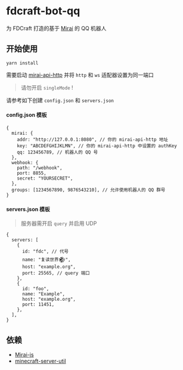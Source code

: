 # fdcraft-bot-qq

为 FDCraft 打造的基于 [Mirai](https://github.com/mamoe/mirai) 的 QQ 机器人

## 开始使用

```
yarn install
```

需要启动 [mirai-api-http](https://github.com/project-mirai/mirai-api-http) 并将 `http` 和 `ws` 适配器设置为同一端口

> 请勿开启 `singleMode` !

请参考如下创建 `config.json` 和 `servers.json`

#### config.json 模板

```json5
{
  mirai: {
    addr: "http://127.0.0.1:8080", // 你的 mirai-api-http 地址
    key: "ABCDEFGHIJKLMN", // 你的 mirai-api-http 中设置的 authKey
    qq: 123456789, // 机器人的 QQ 号
  },
  webhook: {
    path: "/webhook",
    port: 8855,
    secret: "YOURSECRET",
  },
  groups: [1234567890, 9876543210], // 允许使用机器人的 QQ 群号
}
```

#### servers.json 模板

> 服务器需开启 `query` 并启用 UDP

```json5
{
  servers: [
    {
      id: "fdc", // 代号
      name: "复读世界𒆙",
      host: "example.org",
      port: 25565, // query 端口
    },
    {
      id: "foo",
      name: "Example",
      host: "example.org",
      port: 11451,
    },
  ],
}
```

## 依赖

- [Mirai-js](https://github.com/Drincann/Mirai-js)
- [minecraft-server-util](https://github.com/PassTheMayo/minecraft-server-util)
